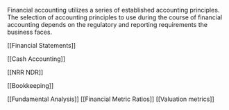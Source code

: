 
Financial accounting utilizes a series of established accounting principles. The selection of accounting principles to use during the course of financial accounting depends on the regulatory and reporting requirements the business faces.

[[Financial Statements]]

[[Cash Accounting]]

[[NRR NDR]]

[[Bookkeeping]]


[[Fundamental Analysis]]
[[Financial Metric Ratios]]
[[Valuation metrics]]